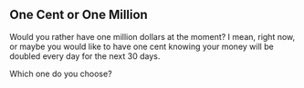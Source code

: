 ## One Cent or One Million

Would you rather have one million dollars at the moment? I mean, right now, or maybe you would like to have one cent knowing your money will be doubled every day for the next 30 days.

Which one do you choose?
